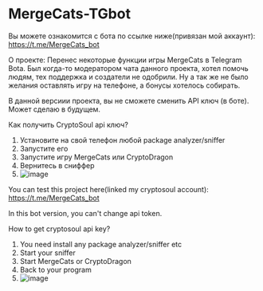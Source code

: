 # MergeCats-TGbot
Вы можете ознакомится с бота по ссылке ниже(привязан мой аккаунт):
https://t.me/MergeCats_bot

О проекте:
Перенес некоторые функции игры MergeCats в Telegram Bota. Был когда-то модератором чата данного проекта, хотел помочь людям, тех поддержка и создатели не одобрили. Ну а так же не было желания оставлять игру на телефоне, а бонусы хотелось собирать.

В данной версиии проекта, вы не сможете сменить API ключ (в боте). Может сделаю в будущем.

Как получить CryptoSoul api ключ?

1) Установите на свой телефон любой package analyzer/sniffer
2) Запустите его
3) Запустите игру MergeCats или CryptoDragon
4) Вернитесь в сниффер
5) ![image](https://user-images.githubusercontent.com/81706089/113187859-01d33000-9262-11eb-8f46-c19b182ee948.png)

You can test this project here(linked my cryptosoul account):
https://t.me/MergeCats_bot

In this bot version, you can't change api token.

How to get cryptosoul api key?

1) You need install any package analyzer/sniffer etc
2) Start your sniffer
3) Start MergeCats or CryptoDragon
4) Back to your program
5) ![image](https://user-images.githubusercontent.com/81706089/113187859-01d33000-9262-11eb-8f46-c19b182ee948.png)


